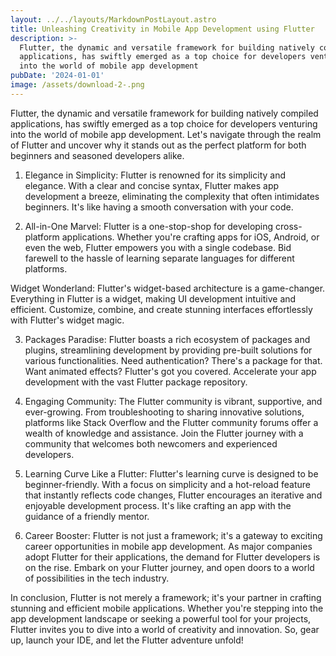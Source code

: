 ```yaml
---
layout: ../../layouts/MarkdownPostLayout.astro
title: Unleashing Creativity in Mobile App Development using Flutter
description: >-
  Flutter, the dynamic and versatile framework for building natively compiled
  applications, has swiftly emerged as a top choice for developers venturing
  into the world of mobile app development
pubDate: '2024-01-01'
image: /assets/download-2-.png
---
```

Flutter, the dynamic and versatile framework for building natively compiled applications, has swiftly emerged as a top choice for developers venturing into the world of mobile app development. Let's navigate through the realm of Flutter and uncover why it stands out as the perfect platform for both beginners and seasoned developers alike.



1. Elegance in Simplicity: Flutter is renowned for its simplicity and elegance. With a clear and concise syntax, Flutter makes app development a breeze, eliminating the complexity that often intimidates beginners. It's like having a smooth conversation with your code.



2. All-in-One Marvel: Flutter is a one-stop-shop for developing cross-platform applications. Whether you're crafting apps for iOS, Android, or even the web, Flutter empowers you with a single codebase. Bid farewell to the hassle of learning separate languages for different platforms.



Widget Wonderland: Flutter's widget-based architecture is a game-changer. Everything in Flutter is a widget, making UI development intuitive and efficient. Customize, combine, and create stunning interfaces effortlessly with Flutter's widget magic.



3. Packages Paradise: Flutter boasts a rich ecosystem of packages and plugins, streamlining development by providing pre-built solutions for various functionalities. Need authentication? There's a package for that. Want animated effects? Flutter's got you covered. Accelerate your app development with the vast Flutter package repository.



4. Engaging Community: The Flutter community is vibrant, supportive, and ever-growing. From troubleshooting to sharing innovative solutions, platforms like Stack Overflow and the Flutter community forums offer a wealth of knowledge and assistance. Join the Flutter journey with a community that welcomes both newcomers and experienced developers.



5. Learning Curve Like a Flutter: Flutter's learning curve is designed to be beginner-friendly. With a focus on simplicity and a hot-reload feature that instantly reflects code changes, Flutter encourages an iterative and enjoyable development process. It's like crafting an app with the guidance of a friendly mentor.



6. Career Booster: Flutter is not just a framework; it's a gateway to exciting career opportunities in mobile app development. As major companies adopt Flutter for their applications, the demand for Flutter developers is on the rise. Embark on your Flutter journey, and open doors to a world of possibilities in the tech industry.



In conclusion, Flutter is not merely a framework; it's your partner in crafting stunning and efficient mobile applications. Whether you're stepping into the app development landscape or seeking a powerful tool for your projects, Flutter invites you to dive into a world of creativity and innovation. So, gear up, launch your IDE, and let the Flutter adventure unfold!
